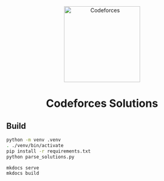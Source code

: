 <div align="center">
<a href="https://github.com/romankurnovskii/codeforces"><img src="https://codeforces.org/s/46669/images/codeforces-sponsored-by-ton.png" width="200" title="Codeforces solutions" alt="Codeforces"></a>
<h1>Codeforces Solutions</h1>
</div>

## Build

```sh
python -m venv .venv
. ./venv/bin/activate
pip install -r requirements.txt
python parse_solutions.py

mkdocs serve
mkdocs build
```
